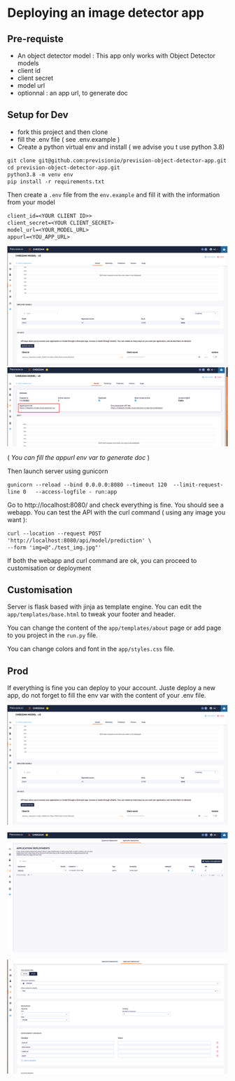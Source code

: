# Deploying an image detector app

## Pre-requiste

- An object detector model : This app only works with Object Detector models
- client id
- client secret
- model url
- optionnal : an app url, to generate doc
  
## Setup for Dev 

- fork this project and then clone
- fill the .env file ( see .env.example )
- Create a python virtual env and install ( we advise you t use python 3.8)


``` 
git clone git@github.com:previsionio/prevision-object-detector-app.git
cd prevision-object-detector-app.git
python3.8 -m venv env
pip install -r requirements.txt 

```

Then create a `.env` file from the `env.example` and fill it with the information from your model

```
client_id=<YOUR CLIENT ID>>
client_secret=<YOUR CLIENT_SECRET>
model_url=<YOUR_MODEL_URL>
appurl=<YOU_APP_URL>
```

![tokens](doc-img/model_token.png)
![model url](doc-img/model-url.png)

( _You can fill the appurl env var to generate doc_ )

Then launch server using gunicorn

```
gunicorn --reload --bind 0.0.0.0:8080 --timeout 120  --limit-request-line 0   --access-logfile - run:app
```

Go to http://localhost:8080/ and check everything is fine. You should see a webapp.  You can test the API with the curl command (  using any image you want ):

```
curl --location --request POST 'http://localhost:8080/api/model/prediction' \
--form 'img=@"./test_img.jpg"'
```

If both the webapp and curl command are ok, you can proceed to customisation or deployment

## Customisation

Server is flask based with jinja as template engine. You can edit the `app/templates/base.html` to tweak your footer and header.

You can change the content of the `app/templates/about` page or add page to you project in the `run.py` file.

You can change colors and font in the `app/styles.css` file.



## Prod

If everything is fine  you can deploy to your account. Juste deploy a new app, do not forget to fill the env var with the content of your .env file.

![deploy](doc-img/model_token.png)

![deploy](doc-img/deploy_app.png)

![deploy](doc-img/deploy_env_var.png)

